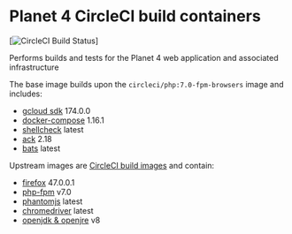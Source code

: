 
# Planet 4 CircleCI build containers

[![CircleCI Build Status](https://circleci.com/gh/greenpeace/planet4-circleci.svg?style=shield)]

Performs builds and tests for the Planet 4 web application and associated infrastructure

The base image builds upon the `circleci/php:7.0-fpm-browsers` image and includes:
-   [gcloud sdk](https://cloud.google.com/sdk/gcloud/) 174.0.0
-   [docker-compose](https://github.com/docker/compose/releases) 1.16.1
-   [shellcheck](https://github.com/koalaman/shellcheck) latest
-   [ack](https://beyondgrep.com/) 2.18
-   [bats](https://github.com/sstephenson/bats) latest

Upstream images are [CircleCI build images](https://github.com/circleci/circleci-images/) and contain:
-   [firefox](https://www.mozilla.org/en-US/firefox/new/) 47.0.0.1
-   [php-fpm](https://php-fpm.org/) v7.0
-   [phantomjs](http://phantomjs.org/) latest
-   [chromedriver](https://sites.google.com/a/chromium.org/chromedriver/) latest
-   [openjdk & openjre](https://sites.google.com/a/chromium.org/chromedriver/) v8
